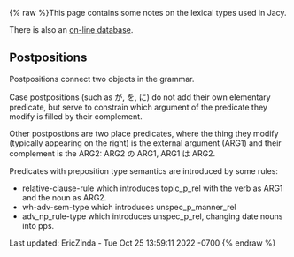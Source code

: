{% raw %}This page contains some notes on the lexical types used in Jacy.

There is also an [on-line
database](http://compling.hss.ntu.edu.sg/ltdb/Jacy_1301/).

## Postpositions

Postpositions connect two objects in the grammar.

Case postpositions (such as が, を, に) do not add their own elementary
predicate, but serve to constrain which argument of the predicate they
modify is filled by their complement.

Other postpostions are two place predicates, where the thing they modify
(typically appearing on the right) is the external argument (ARG1) and
their complement is the ARG2: ARG2 の ARG1, ARG1 は ARG2.

Predicates with preposition type semantics are introduced by some rules:

- relative-clause-rule which introduces topic\_p\_rel with the verb as
ARG1 and the noun as ARG2.
- wh-adv-sem-type which introduces unspec\_p\_manner\_rel
- adv\_np\_rule-type which introduces unspec\_p\_rel, changing date
nouns into pps.

Last updated: EricZinda - Tue Oct 25 13:59:11 2022 -0700
{% endraw %}